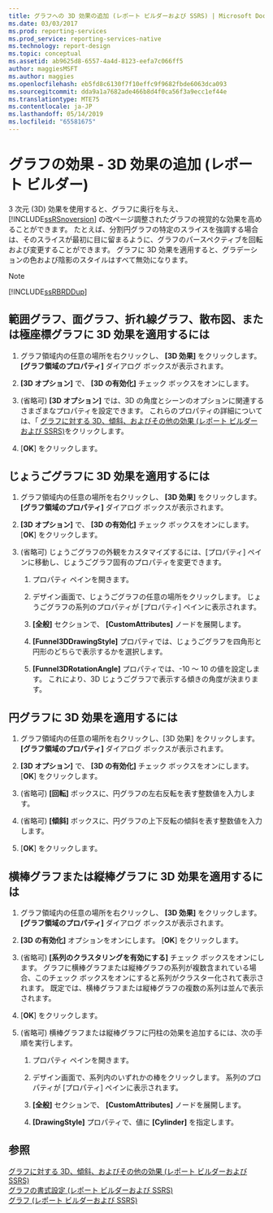 ```yaml
---
title: グラフへの 3D 効果の追加 (レポート ビルダーおよび SSRS) | Microsoft Docs
ms.date: 03/03/2017
ms.prod: reporting-services
ms.prod_service: reporting-services-native
ms.technology: report-design
ms.topic: conceptual
ms.assetid: ab9625d8-6557-4a4d-8123-eefa7c066ff5
author: maggiesMSFT
ms.author: maggies
ms.openlocfilehash: eb5fd8c6130f7f10effc9f9682fbde6063dca093
ms.sourcegitcommit: dda9a1a7682ade466b8d4f0ca56f3a9ecc1ef44e
ms.translationtype: MTE75
ms.contentlocale: ja-JP
ms.lasthandoff: 05/14/2019
ms.locfileid: "65581675"
---
```

# <a name="chart-effects---add-3d-effects-report-builder"></a>グラフの効果 - 3D 効果の追加 (レポート ビルダー)
  3 次元 (3D) 効果を使用すると、グラフに奥行を与え、 [!INCLUDE[ssRSnoversion](../../includes/ssrsnoversion-md.md)] の改ページ調整されたグラフの視覚的な効果を高めることができます。 たとえば、分割円グラフの特定のスライスを強調する場合は、そのスライスが最初に目に留まるように、グラフのパースペクティブを回転および変更することができます。 グラフに 3D 効果を適用すると、グラデーションの色および陰影のスタイルはすべて無効になります。  
  
> [!NOTE]  
>  [!INCLUDE[ssRBRDDup](../../includes/ssrbrddup-md.md)]  
  
## <a name="to-apply-3d-effects-to-a-range-area-line-scatter-or-polar-chart"></a>範囲グラフ、面グラフ、折れ線グラフ、散布図、または極座標グラフに 3D 効果を適用するには  
  
1.  グラフ領域内の任意の場所を右クリックし、 **[3D 効果]** をクリックします。 **[グラフ領域のプロパティ]** ダイアログ ボックスが表示されます。  
  
2.  **[3D オプション]** で、 **[3D の有効化]** チェック ボックスをオンにします。  
  
3.  (省略可) **[3D オプション]** では、3D の角度とシーンのオプションに関連するさまざまなプロパティを設定できます。 これらのプロパティの詳細については、「 [グラフに対する 3D、傾斜、およびその他の効果 &#40;レポート ビルダーおよび SSRS&#41;](../../reporting-services/report-design/chart-effects-3d-bevel-and-other-report-builder.md)をクリックします。  
  
4.  [**OK**] をクリックします。  
  
## <a name="to-apply-3d-effects-to-a-funnel-chart"></a>じょうごグラフに 3D 効果を適用するには  
  
1.  グラフ領域内の任意の場所を右クリックし、 **[3D 効果]** をクリックします。 **[グラフ領域のプロパティ]** ダイアログ ボックスが表示されます。  
  
2.  **[3D オプション]** で、 **[3D の有効化]** チェック ボックスをオンにします。 [**OK**] をクリックします。  
  
3.  (省略可) じょうごグラフの外観をカスタマイズするには、[プロパティ] ペインに移動し、じょうごグラフ固有のプロパティを変更できます。  
  
    1.  プロパティ ペインを開きます。  
  
    2.  デザイン画面で、じょうごグラフの任意の場所をクリックします。 じょうごグラフの系列のプロパティが [プロパティ] ペインに表示されます。  
  
    3.  **[全般]** セクションで、 **[CustomAttributes]** ノードを展開します。  
  
    4.  **[Funnel3DDrawingStyle]** プロパティでは、じょうごグラフを四角形と円形のどちらで表示するかを選択します。  
  
    5.  **[Funnel3DRotationAngle]** プロパティでは、-10 ～ 10 の値を設定します。 これにより、3D じょうごグラフで表示する傾きの角度が決まります。  
  
## <a name="to-apply-3d-effects-to-a-pie-chart"></a>円グラフに 3D 効果を適用するには  
  
1.  グラフ領域内の任意の場所を右クリックし、[3D 効果] をクリックします。 **[グラフ領域のプロパティ]** ダイアログ ボックスが表示されます。  
  
2.  **[3D オプション]** で、 **[3D の有効化]** チェック ボックスをオンにします。 [**OK**] をクリックします。  
  
3.  (省略可) **[回転]** ボックスに、円グラフの左右反転を表す整数値を入力します。  
  
4.  (省略可) **[傾斜]** ボックスに、円グラフの上下反転の傾斜を表す整数値を入力します。  
  
5.  [**OK**] をクリックします。  
  
## <a name="to-apply-3d-effects-to-a-bar-or-column-chart"></a>横棒グラフまたは縦棒グラフに 3D 効果を適用するには  
  
1.  グラフ領域内の任意の場所を右クリックし、 **[3D 効果]** をクリックします。 **[グラフ領域のプロパティ]** ダイアログ ボックスが表示されます。  
  
2.  **[3D の有効化]** オプションをオンにします。 [**OK**] をクリックします。  
  
3.  (省略可) **[系列のクラスタリングを有効にする]** チェック ボックスをオンにします。 グラフに横棒グラフまたは縦棒グラフの系列が複数含まれている場合、このチェック ボックスをオンにすると系列がクラスター化されて表示されます。 既定では、横棒グラフまたは縦棒グラフの複数の系列は並んで表示されます。  
  
4.  [**OK**] をクリックします。  
  
5.  (省略可) 横棒グラフまたは縦棒グラフに円柱の効果を追加するには、次の手順を実行します。  
  
    1.  プロパティ ペインを開きます。  
  
    2.  デザイン画面で、系列内のいずれかの棒をクリックします。 系列のプロパティが [プロパティ] ペインに表示されます。  
  
    3.  **[全般]** セクションで、 **[CustomAttributes]** ノードを展開します。  
  
    4.  **[DrawingStyle]** プロパティで、値に **[Cylinder]** を指定します。  
  
## <a name="see-also"></a>参照  
 [グラフに対する 3D、傾斜、およびその他の効果 &#40;レポート ビルダーおよび SSRS&#41;](../../reporting-services/report-design/chart-effects-3d-bevel-and-other-report-builder.md)   
 [グラフの書式設定 (レポート ビルダーおよび SSRS)](../../reporting-services/report-design/formatting-a-chart-report-builder-and-ssrs.md)   
 [グラフ &#40;レポート ビルダーおよび SSRS&#41;](../../reporting-services/report-design/charts-report-builder-and-ssrs.md)  
  
  

